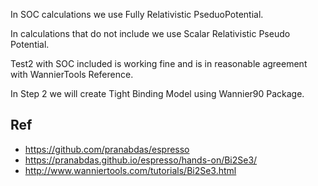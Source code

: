 In SOC calculations we use Fully Relativistic PseduoPotential.

In calculations that do not include we use Scalar Relativistic Pseudo Potential.

Test2 with SOC included is working fine and is in reasonable agreement with WannierTools Reference.

In Step 2 we will create Tight Binding Model using Wannier90 Package.

## Ref
* https://github.com/pranabdas/espresso
* https://pranabdas.github.io/espresso/hands-on/Bi2Se3/
* http://www.wanniertools.com/tutorials/Bi2Se3.html